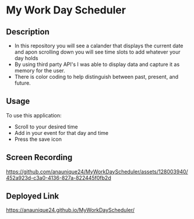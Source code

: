 # My Work Day Scheduler

## Description
- In this repository you will see a calander that displays the current date and apon scrolling down you will see time slots to add whatever your day holds
- By using third party API's I was able to display data and capture it as memory for the user.
- There is color coding to help distinguish between past, present, and future.

## Usage
To use this application:
- Scroll to your desired time
- Add in your event for that day and time
- Press the save icon

## Screen Recording
https://github.com/anaunique24/MyWorkDayScheduler/assets/128003940/452a923d-c3a0-4136-827a-822445f0fb2d

## Deployed Link
https://anaunique24.github.io/MyWorkDayScheduler/ 
